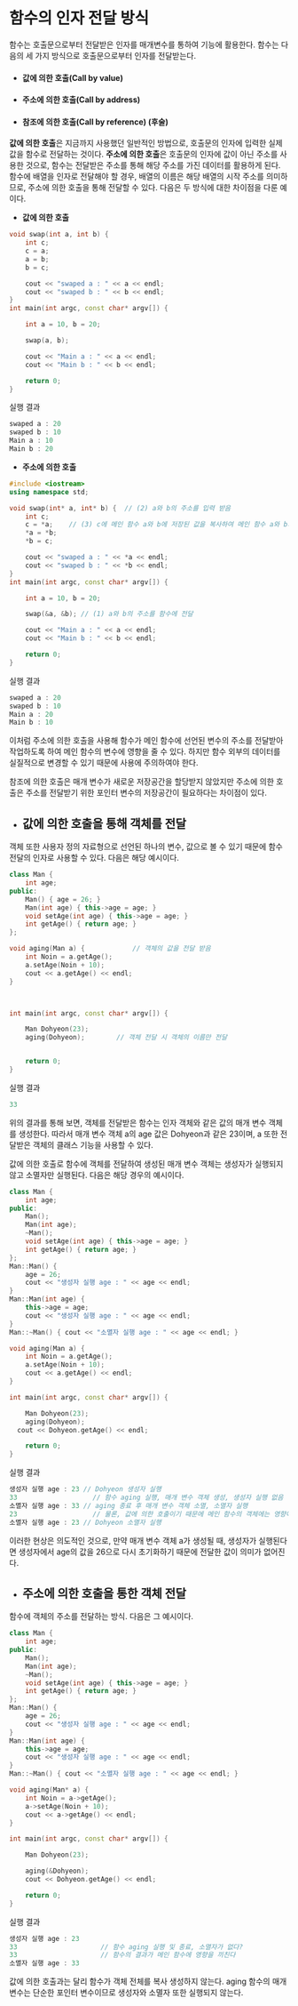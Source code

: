 # 함수의 인자 전달 방식


함수는 호출문으로부터 전달받은 인자를 매개변수를 통하여 기능에 활용한다. 함수는 다음의 세 가지 방식으로
호출문으로부터 인자를 전달받는다.

+ #### **값에 의한 호출(Call by value)**
+ #### **주소에 의한 호출(Call by address)**
+ #### 참조에 의한 호출(Call by reference) (후술)

**값에 의한 호출**은 지금까지 사용했던 일반적인 방법으로, 호출문의 인자에 입력한 실제 값을 함수로 전달하는 것이다.
**주소에 의한 호출**은 호출문의 인자에 값이 아닌 주소를 사용한 것으로, 함수는 전달받은 주소를 통해
해당 주소를 가진 데이터를 활용하게 된다. 함수에 배열을 인자로 전달해야 할 경우, 배열의 이름은 해당 배열의
시작 주소를 의미하므로, 주소에 의한 호출을 통해 전달할 수 있다. 다음은 두 방식에 대한 차이점을 다룬 예이다.


+ **값에 의한 호출**
```c++
void swap(int a, int b) {
	int c;
	c = a;
	a = b;
	b = c;

	cout << "swaped a : " << a << endl;
	cout << "swaped b : " << b << endl;
}
int main(int argc, const char* argv[]) {

	int a = 10, b = 20;

	swap(a, b);

	cout << "Main a : " << a << endl;
	cout << "Main b : " << b << endl;

	return 0;
}
```
실행 결과
```c++
swaped a : 20
swaped b : 10
Main a : 10
Main b : 20
```


+ **주소에 의한 호출**

```c++
#include <iostream>
using namespace std;

void swap(int* a, int* b) {  // (2) a와 b의 주소를 입력 받음
	int c;
	c = *a;    // (3) c에 메인 함수 a와 b에 저장된 값을 복사하여 메인 함수 a와 b의 값을 바꿈
	*a = *b;
	*b = c;

	cout << "swaped a : " << *a << endl;
	cout << "swaped b : " << *b << endl;
}
int main(int argc, const char* argv[]) {

	int a = 10, b = 20;

	swap(&a, &b); // (1) a와 b의 주소를 함수에 전달

	cout << "Main a : " << a << endl;
	cout << "Main b : " << b << endl;

	return 0;
}
```
실행 결과
```c++
swaped a : 20
swaped b : 10
Main a : 20
Main b : 10
```

이처럼 주소에 의한 호출을 사용해 함수가 메인 함수에 선언된 변수의 주소를 전달받아 작업하도록 하여
메인 함수의 변수에 영향을 줄 수 있다. 하지만 함수 외부의 데이터를 실질적으로 변경할 수 있기 때문에
사용에 주의하여야 한다.

참조에 의한 호출은 매개 변수가 새로운 저장공간을 할당받지 않았지만
 주소에 의한 호출은 주소를 전달받기 위한 포인터 변수의 저장공간이 필요하다는 차이점이 있다. 


+ ## 값에 의한 호출을 통해 객체를 전달


객체 또한 사용자 정의 자료형으로 선언된 하나의 변수, 값으로 볼 수 있기 때문에 
함수 전달의 인자로 사용할 수 있다. 다음은 해당 예시이다.

```c++
class Man {
	int age;
public:
	Man() { age = 26; }
	Man(int age) { this->age = age; }
	void setAge(int age) { this->age = age; }
	int getAge() { return age; }
};

void aging(Man a) {            // 객체의 값을 전달 받음
	int Noin = a.getAge();
	a.setAge(Noin + 10);
	cout << a.getAge() << endl;
}



int main(int argc, const char* argv[]) {

	Man Dohyeon(23);
	aging(Dohyeon);        // 객체 전달 시 객체의 이름만 전달


	return 0;
}
```
실행 결과
```c++
33
```

위의 결과를 통해 보면, 객체를 전달받은 함수는 인자 객체와 같은 값의 매개 변수 객체를 생성한다. 따라서
매개 변수 객체 a의 age 값은 Dohyeon과 같은 23이며, a 또한 전달받은 객체의 클래스 기능을 사용할 수 있다.

값에 의한 호출로 함수에 객체를 전달하여 생성된 매개 변수 객체는 생성자가 실행되지 않고 소멸자만 실행된다.
다음은 해당 경우의 예시이다.

```c++
class Man {
	int age;
public:
	Man();
	Man(int age);
	~Man();
	void setAge(int age) { this->age = age; }
	int getAge() { return age; }
};
Man::Man() {
	age = 26;
	cout << "생성자 실행 age : " << age << endl;
}
Man::Man(int age) {
	this->age = age;
	cout << "생성자 실행 age : " << age << endl;
}
Man::~Man() { cout << "소멸자 실행 age : " << age << endl; }

void aging(Man a) {
	int Noin = a.getAge();
	a.setAge(Noin + 10);
	cout << a.getAge() << endl;
}

int main(int argc, const char* argv[]) {

	Man Dohyeon(23);
	aging(Dohyeon);
  cout << Dohyeon.getAge() << endl;

	return 0;
}
```
실행 결과
```c++
생성자 실행 age : 23 // Dohyeon 생성자 실행
33                   // 함수 aging 실행, 매개 변수 객체 생성, 생성자 실행 없음
소멸자 실행 age : 33 // aging 종료 후 매개 변수 객체 소멸, 소멸자 실행
23                   // 물론, 값에 의한 호출이기 때문에 메인 함수의 객체에는 영향이 없다.
소멸자 실행 age : 23 // Dohyeon 소멸자 실행
```

이러한 현상은 의도적인 것으로, 만약 매개 변수 객체 a가 생성될 때, 생성자가 실행된다면 
생성자에서 age의 값을 26으로 다시 초기화하기 때문에 전달한 값이 의미가 없어진다.


+ ## 주소에 의한 호출을 통한 객체 전달

함수에 객체의 주소를 전달하는 방식. 다음은 그 예시이다.

```c++
class Man {
	int age;
public:
	Man();
	Man(int age);
	~Man();
	void setAge(int age) { this->age = age; }
	int getAge() { return age; }
};
Man::Man() {
	age = 26;
	cout << "생성자 실행 age : " << age << endl;
}
Man::Man(int age) {
	this->age = age;
	cout << "생성자 실행 age : " << age << endl;
}
Man::~Man() { cout << "소멸자 실행 age : " << age << endl; }

void aging(Man* a) {
	int Noin = a->getAge();
	a->setAge(Noin + 10);
	cout << a->getAge() << endl;
}

int main(int argc, const char* argv[]) {

	Man Dohyeon(23);

	aging(&Dohyeon);
	cout << Dohyeon.getAge() << endl;

	return 0;
}
```
실행 결과
```c++
생성자 실행 age : 23
33                     // 함수 aging 실행 및 종료, 소멸자가 없다?
33                     // 함수의 결과가 메인 함수에 영향을 끼친다
소멸자 실행 age : 33
```

값에 의한 호출과는 달리 함수가 객체 전체를 복사 생성하지 않는다. aging 함수의 매개 변수는
단순한 포인터 변수이므로 생성자와 소멸자 또한 실행되지 않는다.






